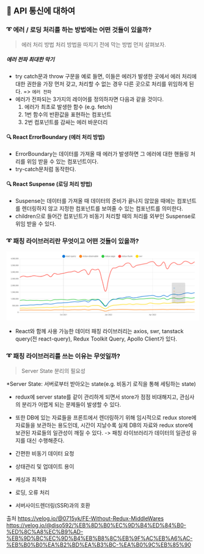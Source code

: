 ## 🖤 API 통신에 대하여

### ➰ 에러 / 로딩 처리를 하는 방법에는 어떤 것들이 있을까?
>  에러 처리 방법
처리 방법을 따지기 전에 막는 방법 먼저 살펴보자.
##### 에러 전파 최대한 막기
- try catch문과 throw 구문을 예로 들면, 이들은 에러가 발생한 곳에서 에러 처리에 대한 권한을 가장 먼저 갖고, 처리할 수 없는 경우 다른 곳으로 처리를 위임하게 된다. => `에러 전파`
- 에러가 전파되는 3가지의 레이어를 정의하자면 다음과 같을 것이다.
    1. 에러가 최초로 발생한 함수 (e.g. fetch)
    2. 1번 함수의 반환값을 표현하는 컴포넌트
    3. 2번 컴포넌트를 감싸는 에러 바운더리

#### 🔍 React ErrorBoundary (에러 처리 방법)
- ErrorBoundary는 데이터를 가져올 때 에러가 발생하면 그 에러에 대한 핸들링 처리를 위임 받을 수 있는 컴포넌트이다.
- try-catch문처럼 동작한다.

#### 🔍 React Suspense (로딩 처리 방법)
- Suspense는 데이터를 가져올 때 데이터의 준비가 끝나지 않았을 때에는 컴포넌트를 렌더링하지 않고 지정한 컴포넌트를 보여줄 수 있는 컴포넌트를 의미한다.
- children으로 들어간 컴포넌트가 비동기 처리할 때의 처리를 외부인 Suspense로 위임 받을 수 있다.


### ➰ 패칭 라이브러리란 무엇이고 어떤 것들이 있을까?

![Alt text](image.png)

- React와 함께 사용 가능한 데이터 패칭 라이브러리는 axios, swr, tanstack query(전 react-query), Redux Toolkit Query, Apollo Client가 있다.


### ➰ 패칭 라이브러리를 쓰는 이유는 무엇일까?
> Server State 분리의 필요성

*Server State: 서버로부터 받아오는 state(e.g. 비동기 로직을 통해 세팅하는 state)
- redux에 server state를 같이 관리하게 되면서 store가 점점 비대해지고, 관심사의 분리가 어렵게 되는 문제들이 발생할 수 있다.
- 또한 DB에 있는 자료들을 프론트에서 렌더링하기 위해 임시적으로 redux store에 자료들을 보관하는 용도인데, 시간이 지날수록 실제 DB의 자료와 redux store에 보관된 자료들의 일관성이 깨질 수 있다. 
-> 패칭 라이브러리가 데이터의 일관성 유지를 대신 수행해준다.

- 간편한 비동기 데이터 요청
- 상태관리 및 업데이트 용이
- 캐싱과 최적화
- 로딩, 오류 처리
- 서버사이드렌더링(SSR)과의 호환


출처
https://velog.io/@0715yk/FE-Without-Redux-MiddleWares
https://velog.io/@diso592/%EB%8D%B0%EC%9D%B4%ED%84%B0-%ED%8C%A8%EC%B9%AD-%EB%9D%BC%EC%9D%B4%EB%B8%8C%EB%9F%AC%EB%A6%AC-%EB%B0%B0%EA%B2%BD%EA%B3%BC-%EA%B0%9C%EB%85%90

